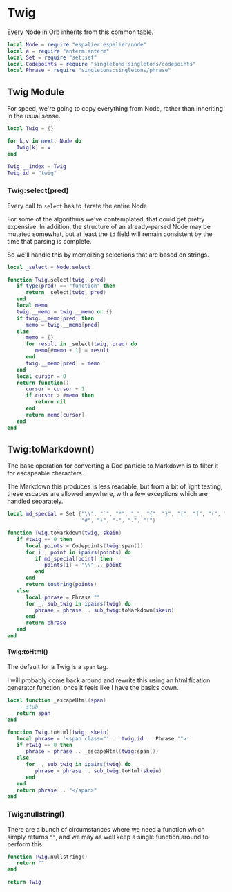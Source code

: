 # Twig


Every Node in Orb inherits from this common table\.

```lua
local Node = require "espalier:espalier/node"
local a = require "anterm:anterm"
local Set = require "set:set"
local Codepoints = require "singletons:singletons/codepoints"
local Phrase = require "singletons:singletons/phrase"
```


## Twig Module

For speed, we're going to copy everything from Node, rather than inheriting in
the usual sense\.

```lua
local Twig = {}

for k,v in next, Node do
   Twig[k] = v
end

Twig.__index = Twig
Twig.id = "twig"
```


### Twig:select\(pred\)

Every call to `select` has to iterate the entire Node\.

For some of the algorithms we've contemplated, that could get pretty
expensive\.  In addition, the structure of an already\-parsed Node may be
mutated somewhat, but at least the `id` field will remain consistent by the
time that parsing is complete\.

So we'll handle this by memoizing selections that are based on strings\.

```lua
local _select = Node.select

function Twig.select(twig, pred)
   if type(pred) == "function" then
      return _select(twig, pred)
   end
   local memo
   twig.__memo = twig.__memo or {}
   if twig.__memo[pred] then
      memo = twig.__memo[pred]
   else
      memo = {}
      for result in _select(twig, pred) do
         memo[#memo + 1] = result
      end
      twig.__memo[pred] = memo
   end
   local cursor = 0
   return function()
      cursor = cursor + 1
      if cursor > #memo then
         return nil
      end
      return memo[cursor]
   end
end
```


## Twig:toMarkdown\(\)

The base operation for converting a Doc particle to Markdown is to filter it
for escapeable characters\.

The Markdown this produces is less readable, but from a bit of light testing,
these escapes are allowed anywhere, with a few exceptions which are handled
separately\.

```lua
local md_special = Set {"\\", "`", "*", "_", "{", "}", "[", "]", "(", ")",
                        "#", "+", "-", ".", "!"}

function Twig.toMarkdown(twig, skein)
   if #twig == 0 then
      local points = Codepoints(twig:span())
      for i , point in ipairs(points) do
         if md_special[point] then
            points[i] = "\\" .. point
         end
      end
      return tostring(points)
   else
      local phrase = Phrase ""
      for _, sub_twig in ipairs(twig) do
         phrase = phrase .. sub_twig:toMarkdown(skein)
      end
      return phrase
   end
end
```


#### Twig:toHtml\(\)

The default for a Twig is a `span` tag\.

I will probably come back around and rewrite this using an htmlification
generator function, once it feels like I have the basics down\.

```lua
local function _escapeHtml(span)
   -- stub
   return span
end

function Twig.toHtml(twig, skein)
   local phrase = '<span class="' .. twig.id .. Phrase '">'
   if #twig == 0 then
      phrase = phrase .. _escapeHtml(twig:span())
   else
      for _, sub_twig in ipairs(twig) do
         phrase = phrase .. sub_twig:toHtml(skein)
      end
   end
   return phrase .. "</span>"
end
```


### Twig:nullstring\(\)

There are a bunch of circumstances where we need a function
which simply returns `""`, and we may as well keep a single
function around to perform this\.

```lua
function Twig.nullstring()
   return ""
end
```

```lua
return Twig
```
